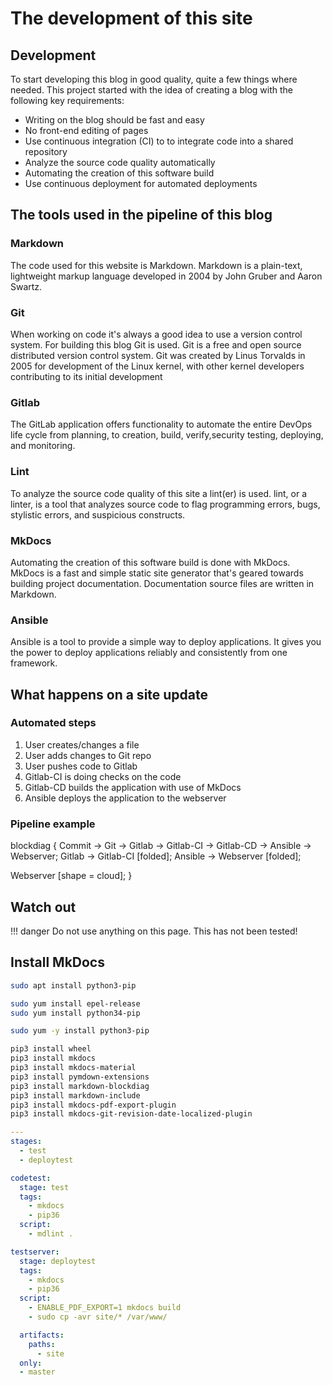 # The development of this site

## Development

To start developing this blog in good quality,
quite a few things where needed. This project started with
the idea of creating a blog with the following key
requirements:

- Writing on the blog should be fast and easy
- No front-end editing of pages
- Use continuous integration (CI) to to integrate
  code into a shared repository
- Analyze the source code quality automatically
- Automating the creation of this software build
- Use continuous deployment for automated deployments

## The tools used in the pipeline of this blog

### Markdown

The code used for this website is Markdown. Markdown
is a plain-text, lightweight markup language
developed in 2004 by John Gruber and Aaron Swartz.

### Git

When working on code it's always a good idea to use a
version control system. For building this blog Git is
used. Git is a free and open source distributed version
control system. Git was created by Linus Torvalds in
2005 for development of the Linux kernel, with other
kernel developers contributing to its initial development

### Gitlab

The GitLab application offers functionality to automate the
entire DevOps life cycle from planning, to creation, build,
verify,security testing, deploying, and monitoring.

### Lint

To analyze the source code quality of this site a
lint(er) is used. lint, or a linter, is a tool
that analyzes source code to flag programming
errors, bugs, stylistic errors, and suspicious
constructs.

### MkDocs

Automating the creation of this software build is
done with MkDocs. MkDocs is a fast and simple static
site generator that's geared towards building project
documentation. Documentation source files are written
in Markdown.

### Ansible

Ansible is a tool to provide a simple way to deploy
applications. It gives you the power to deploy
applications reliably and consistently from one
framework.

## What happens on a site update

### Automated steps

1. User creates/changes a file
2. User adds changes to Git repo
3. User pushes code to Gitlab
4. Gitlab-CI is doing checks on the code
5. Gitlab-CD builds the application with use of MkDocs
6. Ansible deploys the application to the webserver

### Pipeline example

blockdiag {
  Commit -> Git -> Gitlab -> Gitlab-CI -> Gitlab-CD -> Ansible -> Webserver;
  Gitlab -> Gitlab-CI [folded];
  Ansible -> Webserver [folded];
  
  Webserver [shape = cloud];
}

## Watch out

!!! danger
Do not use anything on this page. This has not been tested!

## Install MkDocs

```bash tab="Ubuntu packages"
sudo apt install python3-pip
```

```bash tab="Centos 7 packages"
sudo yum install epel-release
sudo yum install python34-pip
```

```bash tab="Centos 8 packages"
sudo yum -y install python3-pip
```

```bash tab="Python packages"
pip3 install wheel
pip3 install mkdocs
pip3 install mkdocs-material
pip3 install pymdown-extensions
pip3 install markdown-blockdiag
pip3 install markdown-include
pip3 install mkdocs-pdf-export-plugin
pip3 install mkdocs-git-revision-date-localized-plugin
```

```yaml tab="Gitlab-ci.yaml"
---
stages:
  - test
  - deploytest

codetest:
  stage: test
  tags:
    - mkdocs
    - pip36
  script:
    - mdlint .

testserver:
  stage: deploytest
  tags:
    - mkdocs
    - pip36
  script:
    - ENABLE_PDF_EXPORT=1 mkdocs build
    - sudo cp -avr site/* /var/www/

  artifacts:
    paths:
      - site
  only:
  - master
```
